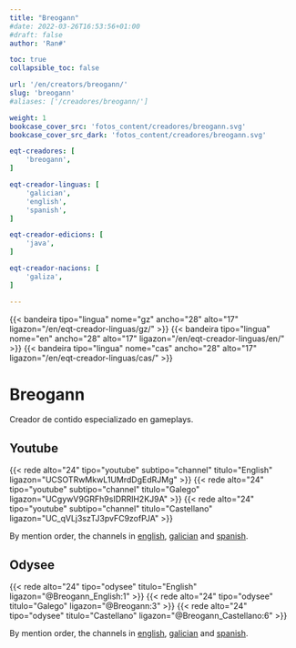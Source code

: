 ```yaml
---
title: "Breogann"
#date: 2022-03-26T16:53:56+01:00
#draft: false
author: 'Ran#'

toc: true
collapsible_toc: false

url: '/en/creators/breogann/'
slug: 'breogann'
#aliases: ['/creadores/breogann/']

weight: 1
bookcase_cover_src: 'fotos_content/creadores/breogann.svg'
bookcase_cover_src_dark: 'fotos_content/creadores/breogann.svg'

eqt-creadores: [
    'breogann',
]

eqt-creador-linguas: [
    'galician',
    'english',
    'spanish',
]

eqt-creador-edicions: [
    'java',
]

eqt-creador-nacions: [
    'galiza',
]

---
```


{{< bandeira tipo="lingua" nome="gz" ancho="28" alto="17" ligazon="/en/eqt-creador-linguas/gz/" >}}
{{< bandeira tipo="lingua" nome="en" ancho="28" alto="17" ligazon="/en/eqt-creador-linguas/en/" >}}
{{< bandeira tipo="lingua" nome="cas" ancho="28" alto="17" ligazon="/en/eqt-creador-linguas/cas/" >}}

# Breogann

Creador de contido especializado en gameplays.

## Youtube

{{< rede alto="24" tipo="youtube" subtipo="channel" titulo="English" ligazon="UCSOTRwMkwL1UMrdDgEdRJMg" >}}
{{< rede alto="24" tipo="youtube" subtipo="channel" titulo="Galego" ligazon="UCgywV9GRFh9sIDRRlH2KJ9A" >}}
{{< rede alto="24" tipo="youtube" subtipo="channel" titulo="Castellano" ligazon="UC_qVLj3szTJ3pvFC9zofPJA" >}}

By mention order, the channels in [english](https://www.youtube.com/channel/UCSOTRwMkwL1UMrdDgEdRJMg), [galician](https://www.youtube.com/channel/UCgywV9GRFh9sIDRRlH2KJ9A) and [spanish](https://www.youtube.com/channel/UC_qVLj3szTJ3pvFC9zofPJA).

## Odysee

{{< rede alto="24" tipo="odysee" titulo="English" ligazon="@Breogann_English:1" >}}
{{< rede alto="24" tipo="odysee" titulo="Galego" ligazon="@Breogann:3" >}}
{{< rede alto="24" tipo="odysee" titulo="Castellano" ligazon="@Breogann_Castellano:6" >}}

By mention order, the channels in [english](https://odysee.com/@Breogann_English:1), [galician](https://odysee.com/@Breogann:3) and [spanish](https://odysee.com/@Breogann_Castellano:6).
